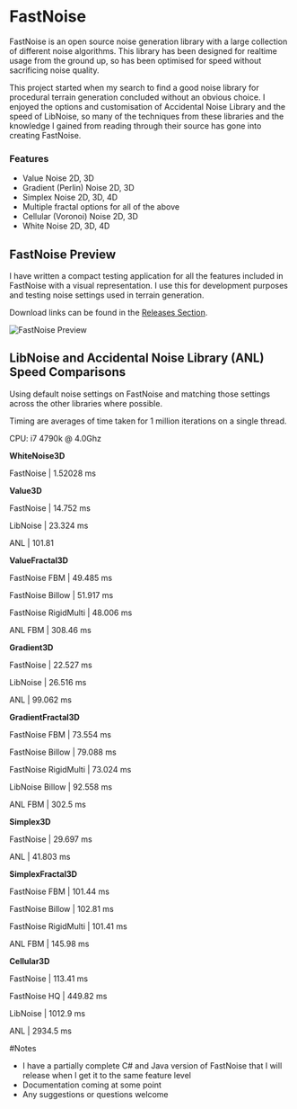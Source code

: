 # FastNoise

FastNoise is an open source noise generation library with a large collection of different noise algorithms. This library has been designed for realtime usage from the ground up, so has been optimised for speed without sacrificing noise quality.

This project started when my search to find a good noise library for procedural terrain generation concluded without an obvious choice. I enjoyed the options and customisation of Accidental Noise Library and the speed of LibNoise, so many of the techniques from these libraries and the knowledge I gained from reading through their source has gone into creating FastNoise. 

### Features
- Value Noise 2D, 3D
- Gradient (Perlin) Noise 2D, 3D
- Simplex Noise 2D, 3D, 4D
- Multiple fractal options for all of the above
- Cellular (Voronoi) Noise 2D, 3D
- White Noise 2D, 3D, 4D

## FastNoise Preview

I have written a compact testing application for all the features included in FastNoise with a visual representation. I use this for development purposes and testing noise settings used in terrain generation.

Download links can be found in the [Releases Section](https://github.com/Auburns/FastNoise/releases).

![FastNoise Preview](http://i.imgur.com/33QdL8m.png)

## LibNoise and Accidental Noise Library (ANL) Speed Comparisons

Using default noise settings on FastNoise and matching those settings across the other libraries where possible.

Timing are averages of time taken for 1 million iterations on a single thread.

CPU: i7 4790k @ 4.0Ghz

**WhiteNoise3D**

FastNoise |
1.52028 ms

**Value3D**

FastNoise |
14.752 ms

LibNoise |
23.324 ms

ANL |
101.81 

**ValueFractal3D**

FastNoise FBM |
49.485 ms

FastNoise Billow |
51.917 ms

FastNoise RigidMulti |
48.006 ms

ANL FBM |
308.46 ms

**Gradient3D**

FastNoise |
22.527 ms

LibNoise |
26.516 ms

ANL |
99.062 ms

**GradientFractal3D**

FastNoise FBM |
73.554 ms

FastNoise Billow |
79.088 ms

FastNoise RigidMulti |
73.024 ms

LibNoise Billow |
92.558 ms

ANL FBM |
302.5 ms

**Simplex3D**

FastNoise |
29.697 ms

ANL |
41.803 ms

**SimplexFractal3D**

FastNoise FBM |
101.44 ms

FastNoise Billow |
102.81 ms

FastNoise RigidMulti |
101.41 ms

ANL FBM |
145.98 ms

**Cellular3D**

FastNoise |
113.41 ms

FastNoise HQ |
449.82 ms

LibNoise |
1012.9 ms

ANL |
2934.5 ms

#Notes

- I have a partially complete C# and Java version of FastNoise that I will release when I get it to the same feature level
- Documentation coming at some point
- Any suggestions or questions welcome
